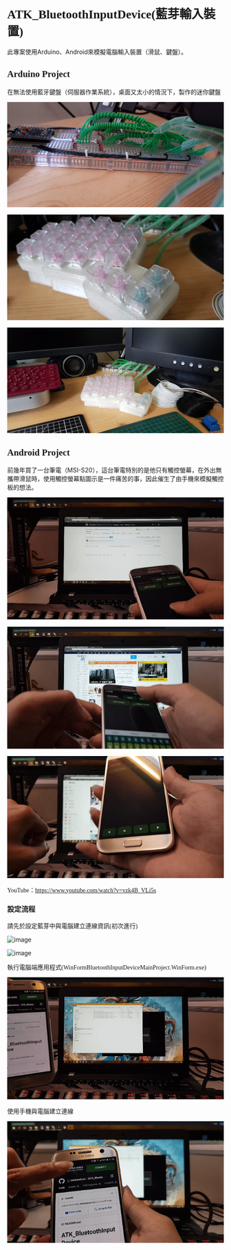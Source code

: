 # <font face="微軟正黑體">ATK_BluetoothInputDevice(藍芽輸入裝置)</font>

此專案使用Arduino、Android來模擬電腦輸入裝置（滑鼠、鍵盤）。

## <font face="微軟正黑體">Arduino Project</font>

在無法使用藍牙鍵盤（伺服器作業系統），桌面又太小的情況下，製作的迷你鍵盤

![image](https://github.com/AtkSeeGow/ATK_BluetoothInputDevice/raw/dev/Image/20180713_103447.jpg)

![image](https://github.com/AtkSeeGow/ATK_BluetoothInputDevice/raw/dev/Image/20180713_103424.jpg)

![image](https://github.com/AtkSeeGow/ATK_BluetoothInputDevice/raw/dev/Image/20180713_103342.jpg)

## <font face="微軟正黑體">Android Project</font>

前幾年買了一台筆電（MSI-S20），這台筆電特別的是他只有觸控螢幕，在外出無攜帶滑鼠時，使用觸控螢幕點圖示是一件痛苦的事，因此催生了由手機來模擬觸控板的想法。

![image](https://github.com/AtkSeeGow/ATK_BluetoothInputDevice/raw/dev/Image/20180517_125301.gif)

![image](https://github.com/AtkSeeGow/ATK_BluetoothInputDevice/raw/dev/Image/20180517_125302.gif)

![image](https://github.com/AtkSeeGow/ATK_BluetoothInputDevice/raw/dev/Image/20180517_125303.gif)

<font face="微軟正黑體">YouTube：https://www.youtube.com/watch?v=vzk4B_VLi5s</font>

### <font face="微軟正黑體">設定流程</font>

<font face="微軟正黑體">請先於設定藍芽中與電腦建立連線資訊(初次進行)</font>

![image](https://github.com/AtkSeeGow/ATK_BluetoothInputDevice/raw/dev/Image/20180517_125304.gif)

![image](https://github.com/AtkSeeGow/ATK_BluetoothInputDevice/raw/dev/Image/20180517_125305.gif)

<font face="微軟正黑體">執行電腦端應用程式(WinFormBluetoothInputDeviceMainProject.WinForm.exe)</font>

![image](https://github.com/AtkSeeGow/ATK_BluetoothInputDevice/raw/dev/Image/20180517_125306.gif)

<font face="微軟正黑體">使用手機與電腦建立連線</font>

![image](https://github.com/AtkSeeGow/ATK_BluetoothInputDevice/raw/dev/Image/20180517_125307.gif)
